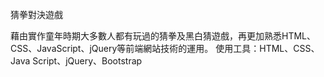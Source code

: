 猜拳對決遊戲

藉由實作童年時期大多數人都有玩過的猜拳及黑白猜遊戲，再更加熟悉HTML、CSS、JavaScript、jQuery等前端網站技術的運用。
使用工具：HTML、CSS、Java Script、jQuery、Bootstrap
